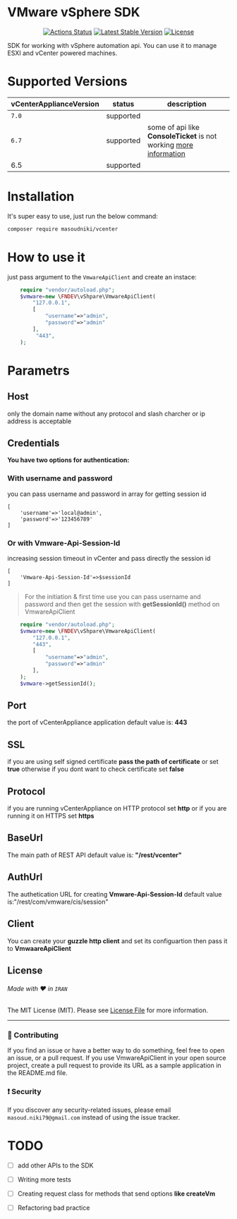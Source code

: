 

# VMware vSphere SDK

<div align="center">
    
[![Actions Status](https://github.com/masoudniki/vSphere/workflows/CI/badge.svg)](https://github.com/masoudniki/vSphere/actions)
[![Latest Stable Version](http://poser.pugx.org/masoudniki/vcenter/v)](https://packagist.org/packages/masoudniki/vcenter)
[![License](http://poser.pugx.org/masoudniki/vcenter/license)](https://packagist.org/packages/masoudniki/vcenter)    
    
</div>

SDK for working with vSphere automation api. You can use it to manage ESXI and vCenter powered machines.

# Supported Versions
| **vCenterApplianceVersion** 	| **status** 	| **description**                                                	|
|-----------------------------	|------------	|----------------------------------------------------------------	|
| `7.0`                       	| supported  	|                                                                	|
| `6.7`                       	| supported  	| some of api like **ConsoleTicket** is not working [more information](https://developer.vmware.com/docs/vsphere-automation/latest/vcenter/) 	|
| 6.5                         	| supported  	|                                                                	|



# Installation
It's super easy to use, just run the below command:
```sh
composer require masoudniki/vcenter
```

# How to use it
just pass argument to the ```VmwareApiClient``` and create an instace:
```php
    require "vendor/autoload.php";
    $vmware=new \FNDEV\vShpare\VmwareApiClient(
        "127.0.0.1",
        [
            "username"=>"admin",
            "password"=>"admin"
        ],
         "443",
    );
 ```
# Parametrs
## Host
only the domain name without any protocol and slash charcher or ip address is acceptable

## Credentials
**You have two options for authentication:**

### With username and password
you can pass username and password in array for getting session id 
```
[
    'username'=>'local@admin',
    'password'=>'123456789'
]
```
### Or with Vmware-Api-Session-Id
increasing session timeout in vCenter and pass directly the session id 
```
[
    'Vmware-Api-Session-Id'=>$sessionId
]
```
> For the initiation & first time use you can pass username and password and then get the session with **getSessionId()** method on VmwareApiClient
```php
    require "vendor/autoload.php";
    $vmware=new \FNDEV\vShpare\VmwareApiClient(
        "127.0.0.1",
        "443",
        [
            "username"=>"admin",
            "password"=>"admin"
        ],
    );
    $vmware->getSessionId();
```

## Port
the port of vCenterAppliance application default value is: **443**


## SSL
if you are using self signed certificate **pass the path of certificate** or set **true** otherwise if you dont want to check certificate set **false**

## Protocol
if you are running vCenterAppliance on HTTP protocol set **http** or if you are running it on HTTPS set **https**

## BaseUrl
The main path of REST API default value is: **"/rest/vcenter"**
## AuthUrl
The authetication URL for creating **Vmware-Api-Session-Id** default value is:"/rest/com/vmware/cis/session"
## Client
You can create your **guzzle http client** and set its configuartion then pass it to **VmwaareApiClient**



## License
###### Made with ❤️ in `IRAN`
The MIT License (MIT). Please see [License File](LICENSE.md) for more information.

--------------------

### :raising_hand: Contributing
If you find an issue or have a better way to do something, feel free to open an issue, or a pull request.
If you use VmwareApiClient in your open source project, create a pull request to provide its URL as a sample application in the README.md file.


### :exclamation: Security
If you discover any security-related issues, please email `masoud.niki79@gmail.com` instead of using the issue tracker.




# TODO

- [ ] add other APIs to the SDK
- [ ] Writing more tests 
- [ ] Creating request class for methods that send options **like createVm**
- [ ] Refactoring bad practice






